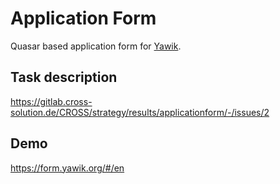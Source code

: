 # Application Form

Quasar based application form for [Yawik](https://yawik.org).

## Task description

https://gitlab.cross-solution.de/CROSS/strategy/results/applicationform/-/issues/2

## Demo

https://form.yawik.org/#/en